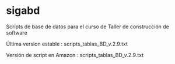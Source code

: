 # sigabd

Scripts de base de datos para el curso de Taller de construcción de software 

Última version estable : scripts_tablas_BD_v.2.9.txt

Versión de script en Amazon : scripts_tablas_BD_v.2.9.txt
